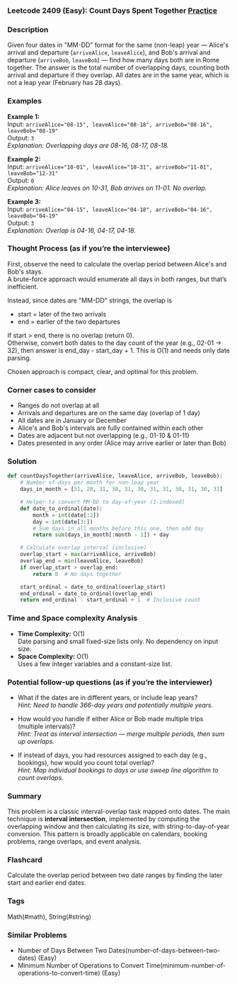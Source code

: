 ### Leetcode 2409 (Easy): Count Days Spent Together [Practice](https://leetcode.com/problems/count-days-spent-together)

### Description  
Given four dates in "MM-DD" format for the same (non-leap) year — Alice's arrival and departure (`arriveAlice`, `leaveAlice`), and Bob's arrival and departure (`arriveBob`, `leaveBob`) — find how many days both are in Rome together. The answer is the total number of overlapping days, counting both arrival and departure if they overlap. All dates are in the same year, which is not a leap year (February has 28 days).

### Examples  

**Example 1:**  
Input: `arriveAlice="08-15", leaveAlice="08-18", arriveBob="08-16", leaveBob="08-19"`  
Output: `3`  
*Explanation: Overlapping days are 08-16, 08-17, 08-18.*

**Example 2:**  
Input: `arriveAlice="10-01", leaveAlice="10-31", arriveBob="11-01", leaveBob="12-31"`  
Output: `0`  
*Explanation: Alice leaves on 10-31, Bob arrives on 11-01. No overlap.*

**Example 3:**  
Input: `arriveAlice="04-15", leaveAlice="04-18", arriveBob="04-16", leaveBob="04-19"`  
Output: `3`  
*Explanation: Overlap is 04-16, 04-17, 04-18.*

### Thought Process (as if you’re the interviewee)  
First, observe the need to calculate the overlap period between Alice's and Bob's stays.  
A brute-force approach would enumerate all days in both ranges, but that’s inefficient.

Instead, since dates are "MM-DD" strings, the overlap is  
- start = later of the two arrivals  
- end = earlier of the two departures

If start > end, there is no overlap (return 0).  
Otherwise, convert both dates to the day count of the year (e.g., 02-01 → 32), then answer is end_day - start_day + 1. This is O(1) and needs only date parsing.

Chosen approach is compact, clear, and optimal for this problem.

### Corner cases to consider  
- Ranges do not overlap at all  
- Arrivals and departures are on the same day (overlap of 1 day)  
- All dates are in January or December  
- Alice's and Bob's intervals are fully contained within each other  
- Dates are adjacent but not overlapping (e.g., 01-10 & 01-11)  
- Dates presented in any order (Alice may arrive earlier or later than Bob)

### Solution

```python
def countDaysTogether(arriveAlice, leaveAlice, arriveBob, leaveBob):
    # Number of days per month for non-leap year
    days_in_month = [31, 28, 31, 30, 31, 30, 31, 31, 30, 31, 30, 31]

    # Helper to convert MM-DD to day-of-year (1-indexed)
    def date_to_ordinal(date):
        month = int(date[:2])
        day = int(date[3:])
        # Sum days in all months before this one, then add day
        return sum(days_in_month[:month - 1]) + day

    # Calculate overlap interval (inclusive)
    overlap_start = max(arriveAlice, arriveBob)
    overlap_end = min(leaveAlice, leaveBob)
    if overlap_start > overlap_end:
        return 0  # No days together

    start_ordinal = date_to_ordinal(overlap_start)
    end_ordinal = date_to_ordinal(overlap_end)
    return end_ordinal - start_ordinal + 1  # Inclusive count
```

### Time and Space complexity Analysis  

- **Time Complexity:** O(1)  
  Date parsing and small fixed-size lists only. No dependency on input size.
- **Space Complexity:** O(1)  
  Uses a few integer variables and a constant-size list.

### Potential follow-up questions (as if you’re the interviewer)  

- What if the dates are in different years, or include leap years?  
  *Hint: Need to handle 366-day years and potentially multiple years.*

- How would you handle if either Alice or Bob made multiple trips (multiple intervals)?  
  *Hint: Treat as interval intersection — merge multiple periods, then sum up overlaps.*

- If instead of days, you had resources assigned to each day (e.g., bookings), how would you count total overlap?  
  *Hint: Map individual bookings to days or use sweep line algorithm to count overlaps.*

### Summary
This problem is a classic interval-overlap task mapped onto dates. The main technique is **interval intersection**, implemented by computing the overlapping window and then calculating its size, with string-to-day-of-year conversion. This pattern is broadly applicable on calendars, booking problems, range overlaps, and event analysis.


### Flashcard
Calculate the overlap period between two date ranges by finding the later start and earlier end dates.

### Tags
Math(#math), String(#string)

### Similar Problems
- Number of Days Between Two Dates(number-of-days-between-two-dates) (Easy)
- Minimum Number of Operations to Convert Time(minimum-number-of-operations-to-convert-time) (Easy)